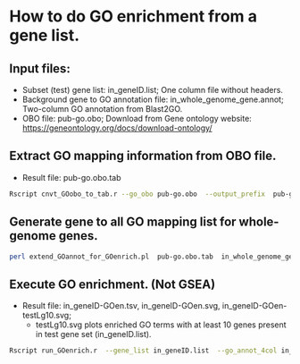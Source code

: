 # How to do GO enrichment from a gene list.

## Input files:
- Subset (test) gene list: in\_geneID.list; One column file without headers.
- Background gene to GO annotation file: in\_whole\_genome\_gene.annot; Two-column GO annotation from Blast2GO.
- OBO file: pub-go.obo; Download from Gene ontology website: https://geneontology.org/docs/download-ontology/

## Extract GO mapping information from OBO file.
- Result file: pub-go.obo.tab
```sh
Rscript cnvt_GOobo_to_tab.r --go_obo pub-go.obo  --output_prefix  pub-go.obo
```

## Generate gene to all GO mapping list for whole-genome genes.
```sh
perl extend_GOannot_for_GOenrich.pl  pub-go.obo.tab  in_whole_genome_gene.annot  in_whole_genome_gene.annot-GOinEnrich
```

## Execute GO enrichment. (Not GSEA)
- Result file: in\_geneID-GOen.tsv, in\_geneID-GOen.svg, in\_geneID-GOen-testLg10.svg;
  - testLg10.svg plots enriched GO terms with at least 10 genes present in test gene set (in\_geneID.list).

```sh
Rscript run_GOenrich.r  --gene_list in_geneID.list  --go_annot_4col in_whole_genome_gene.annot-GOinEnrich  --output_prefix in_geneID-GOen

```
